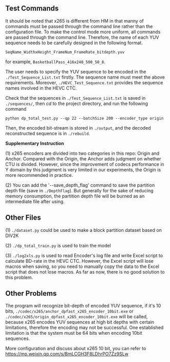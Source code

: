 ## Test Commands

It should be noted that x265 is different from HM in that manny of commands must be passed through the command line rather than the configuration file. To make the control mode more uniform, all commands are passed through the command line. Therefore, the name of each YUV sequence needs to be carefully designed in the following format.

`SeqName_WidthxHeight_FrameNum_FrameRate_bitdepth.yuv`

for example, `BasketballPass_416x240_500_50_8`.

The user needs to specify the YUV sequence to be encoded in the `./Test_Sequence_List.txt` firstly. The sequence name must meet the above requirements. Moreover, `./HEVC_Test_Sequence.txt` provides the sequence names involved in the HEVC CTC.

Check that the sequences in `./Test_Sequence_List.txt` is saved in `./sequences/`, then *cd* to the project directory, and run the following command

```
python dp_total_test.py --qp 22 --batchSize 200 --encoder_type origin
```

Then, the encoded bit-stream is stored in `./output`, and the decoded reconstructed sequence is in `./rebuild`.


**Supplementary Instruction**

(1) x265 encoders are divided into two categories in this repo: Origin and Anchor. Compared with the Origin, the Anchor adds judgment on whether CTU is divided. However, since the improvement of codecs performance in Y domain by this judgment is very limited in our experiments, the Origin is more recommended in practice.

(2) You can add the '--save_depth_flag' command to save the partition depth file (save in `./DepthFlag`). But generally for the sake of reducing memory consumption, the partition depth file will be burned as an intermediate file after using.


## Other Files

(1) `./dataset.py` could be used to make a block partition dataset based on DIV2K

(2) `./dp_total_train.py` is used to train the model

(3) `./log2xls.py` is used to read Encoder's log file and write Excel script to calculate BD-rate in the HEVC CTC. However, the Excel script will lose macros when saving, so you need to manually copy the data to the Excel script that does not lose macros. As far as now, there is no good solution to this problem.


## Other Problems

The program will recognize bit-depth of encoded YUV sequence, if it's 10 bits, `./codec/x265/anchor_dpfast_x265_encoder_10bit.exe` or `./codec/x265/origin_dpfast_x265_encoder_10bit.exe` will be called, because x265 encodes YUV sequences at high bit depths with certain limitations, therefore the encoding may not be successful. One established limitation is that the system must be 64 bits when encoding 10bit sequences.

More configuration and discuss about x265 10 bit, you can refer to https://mp.weixin.qq.com/s/BmLCGH3F8LDhrPO7Zz9SLw

